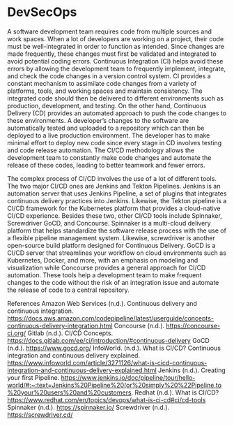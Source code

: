# DevSecOps
A software development team requires code from multiple sources and work spaces. When a lot of developers are working on a project, their code must be well-integrated
in order to function as intended. Since changes are made frequently, these changes must first be validated and integrated to avoid potential coding errors. Continuous
Integration (CI) helps avoid these errors by allowing the development team to frequently implement, integrate, and check the code changes in a version control system. 
CI provides a constant mechanism to assimilate code changes from a variety of platforms, tools, and working spaces and maintain consistency. The integrated code should
then be delivered to different environments such as production, development, and testing. On the other hand, Continuous Delivery (CD) provides an automated approach to
push the code changes to these environments. A developer’s changes to the software are automatically tested and uploaded to a repository which can then be deployed to a 
live production environment. The developer has to make minimal effort to deploy new code since every stage in CD involves testing and code release automation. The CI/CD
methodology allows the development team to constantly make code changes and automate the release of these codes, leading to better teamwork and fewer errors. 

 The complex process of CI/CD involves the use of a lot of different tools. The two major CI/CD ones are Jenkins and Tekton Pipelines. Jenkins is an automation server 
 that uses Jenkins Pipeline, a set of plugins that integrates continuous delivery practices into Jenkins. Likewise, the Tekton pipeline is a CI/CD framework for the
 Kubernetes platform that provides a cloud-native CI/CD experience. Besides these two, other CI/CD tools include Spinnaker, Screwdriver GoCD, and Concourse. Spinnaker 
 is a multi-cloud delivery platform that helps standardize the software release process with the use of a flexible pipeline management system. Likewise, screwdriver is 
 another open-source build platform designed for Continuous Delivery. GoCD is a CI/CD server that streamlines your workflow on cloud environments such as Kubernetes, 
 Docker, and more, with an emphasis on modeling and visualization while Concourse provides a general approach for CI/CD automation. These tools help a development team
 to make frequent changes to the code without the risk of an integration issue and automate the release of code to a central repository.     

References
Amazon Web Services (n.d.). Continuous delivery and continuous integration. https://docs.aws.amazon.com/codepipeline/latest/userguide/concepts-continuous-delivery-integration.html
Concourse (n.d.). https://concourse-ci.org/
Gitlab (n.d.). CI/CD Concepts. https://docs.gitlab.com/ee/ci/introduction/#continuous-delivery
GoCD (n.d.). https://www.gocd.org/
InfoWorld. (n.d.). What is CI/CD? Continuous integration and continuous delivery explained. https://www.infoworld.com/article/3271126/what-is-cicd-continuous-integration-and-continuous-delivery-explained.html
Jenkins (n.d.). Creating your first Pipeline. https://www.jenkins.io/doc/pipeline/tour/hello-world/#:~:text=Jenkins%20Pipeline%20(or%20simply%20%22Pipeline,to%20your%20users%20and%20customers.
Redhat (n.d.). What is CI/CD? https://www.redhat.com/en/topics/devops/what-is-ci-cd#ci/cd-tools
Spinnaker (n.d.). https://spinnaker.io/
Screwdriver (n.d.). https://screwdriver.cd/


